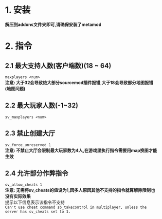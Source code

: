 # 1. 安装
**解压到addons文件夹即可,请确保安装了metamod**

# 2. 指令
## 2.1 最大支持人数(客户端数)(18 ~ 64)
`maxplayers <num>`  
**注意: 大于32会导致绝大部分sourcemod插件报错,大于18会导致部分地图报错(地图问题)**
## 2.2 最大玩家人数(-1~32)
`sv_maxplayers <num>`
## 2.3 禁止创建大厅
`sv_force_unreserved 1`  
**注意: 不禁止大厅会限制最大玩家数为4人,在游戏里执行指令需要用map换图才能生效**
## 2.4 允许部分作弊指令
`sv_allow_cheats 1`  
**注意: 无需将sv_cheats的值设为1,因多人原因其他不支持的指令就算解除限制也没有实际效果**  
提示以下信息表示该指令不支持  
`Can't use cheat command sb_takecontrol in multiplayer, unless the server has sv_cheats set to 1.`
